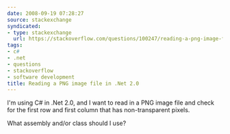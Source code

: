 ```yaml
---
date: 2008-09-19 07:28:27
source: stackexchange
syndicated:
- type: stackexchange
  url: https://stackoverflow.com/questions/100247/reading-a-png-image-file-in-net-2-0
tags:
- c#
- .net
- questions
- stackoverflow
- software development
title: Reading a PNG image file in .Net 2.0
---
```


I'm using C# in .Net 2.0, and I want to read in a PNG image file and check for the first row and first column that has non-transparent pixels. 

What assembly and/or class should I use?